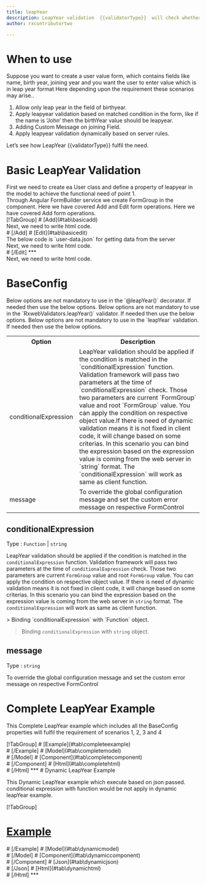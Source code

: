 ```yaml
---
title: leapYear
description: LeapYear validation  {{validatorType}}  will check whether the value entered is a leap year or not.
author: rxcontributortwo

---
```

# When to use
Suppose you want to create a user value form, which contains fields like name, birth year, joining year and you want the user to enter value which is in leap year format Here depending upon the requirement these scenarios may arise..
<ol class='showHideElement'>
    <li>Allow only leap year in the field of birthyear.</li>
    <li>Apply leapyear validation based on matched condition in the form, like if the name  is ‘John’ then the birthYear value should be leapyear.</li>
    <li>Adding Custom Message on joining Field.</li>
    <data-scope scope="['decorator','validator']">
    <li>Apply leapyear validation dynamically based on server rules.</li>
    </data-scope>
</ol>
Let’s see how LeapYear  {{validatorType}}  fulfil the need.

# Basic LeapYear Validation

<data-scope scope="['decorator','template-driven-directives','template-driven-decorators']">
First we need to create ea User class and define a property of leapyear in the model to achieve the functional need of point 1.
<div component="app-code" key="leapYear-add-model"></div> 
</data-scope>
Through Angular FormBuilder service we create FormGroup in the component.
<data-scope scope="['decorator']">
Here we have covered Add and Edit form operations. 
</data-scope>

<data-scope scope="['validator','template-driven-directives','template-driven-decorators']">
Here we have covered Add form operations. 
</data-scope>

<data-scope scope="['decorator']">
<div component="app-tabs" key="basic-operations"></div>
[!TabGroup]
# [Add](#tab\basicadd)
<div component="app-code" key="leapYear-add-component"></div> 
Next, we need to write html code.
<div component="app-code" key="leapYear-add-html"></div> 
<div component="app-example-runner" ref-component="app-leapYear-add"></div>
# [/Add]
# [Edit](#tab\basicedit)
<div component="app-code" key="leapYear-edit-component"></div> 
The below code is `user-data.json` for getting data from the server
<div component="app-code" key="leapYear-edit-json"></div> 
Next, we need to write html code.
<div component="app-code" key="leapYear-edit-html"></div> 
<div component="app-example-runner" ref-component="app-leapYear-edit"></div>
# [/Edit]
***
</data-scope>

<data-scope scope="['validator','template-driven-directives','template-driven-decorators']">
<div component="app-code" key="leapYear-add-component"></div> 
Next, we need to write html code.
<div component="app-code" key="leapYear-add-html"></div> 
<div component="app-example-runner" ref-component="app-leapYear-add"></div>
</data-scope>

# BaseConfig
<data-scope scope="['decorator']">
Below options are not mandatory to use in the `@leapYear()` decorator. If needed then use the below options.
</data-scope>
<data-scope scope="['validator']">
Below options are not mandatory to use in the `RxwebValidators.leapYear()` validator. If needed then use the below options.
</data-scope>
<data-scope scope="['template-driven-directives','template-driven-decorators']">
Below options are not mandatory to use in the `leapYear` validation. If needed then use the below options.
</data-scope>

<table class="table table-bordered table-striped showHideElement">
<tr><th>Option</th><th>Description</th></tr>
<tr><td><a  title="conditionalExpression">conditionalExpression</a></td><td>LeapYear validation should be applied if the condition is matched in the `conditionalExpression` function. Validation framework will pass two parameters at the time of `conditionalExpression` check. Those two parameters are current `FormGroup` value and root `FormGroup` value. You can apply the condition on respective object value.If there is need of dynamic validation means it is not fixed in client code, it will change based on some criterias. In this scenario you can bind the expression based on the expression value is coming from the web server in `string` format. The `conditionalExpression` will work as same as client function.</td></tr>
<tr><td><a  title="message">message</a></td><td>To override the global configuration message and set the custom error message on respective FormControl</td></tr>
</table>

## conditionalExpression 
Type :  `Function`  |  `string` 

LeapYear validation should be applied if the condition is matched in the `conditionalExpression` function. Validation framework will pass two parameters at the time of `conditionalExpression` check. Those two parameters are current `FormGroup` value and root `FormGroup` value. You can apply the condition on respective object value.
If there is need of dynamic validation means it is not fixed in client code, it will change based on some criterias. In this scenario you can bind the expression based on the expression value is coming from the web server in `string` format. The `conditionalExpression` will work as same as client function.

<data-scope scope="['validator','decorator']">
> Binding `conditionalExpression` with `Function` object.
<div component="app-code" key="leapYear-conditionalExpressionExampleFunction-model"></div> 
</data-scope>

> Binding `conditionalExpression` with `string` object.
<div component="app-code" key="leapYear-conditionalExpressionExampleString-model"></div> 

<div component="app-example-runner" ref-component="app-leapYear-conditionalExpression" title="leapYear {{validatorType}} with conditionalExpression" key="conditionalExpression"></div>

## message 
Type :  `string` 

To override the global configuration message and set the custom error message on respective FormControl

<div component="app-code" key="leapYear-messageExample-model"></div> 
<div component="app-example-runner" ref-component="app-leapYear-message" title="leapYear {{validatorType}} with message" key="message"></div>

# Complete LeapYear Example

This Complete LeapYear example which includes all the BaseConfig properties will fulfil the requirement of scenarios 1, 2, 3 and 4

<div component="app-tabs" key="complete"></div>
[!TabGroup]
# [Example](#tab\completeexample)
<div component="app-example-runner" ref-component="app-leapYear-complete"></div>
# [/Example]
<data-scope scope="['decorator','template-driven-directives','template-driven-decorators']">
# [Model](#tab\completemodel)
<div component="app-code" key="leapYear-complete-model"></div> 
# [/Model]
</data-scope>
# [Component](#tab\completecomponent)
<div component="app-code" key="leapYear-complete-component"></div> 
# [/Component]
# [Html](#tab\completehtml)
<div component="app-code" key="leapYear-complete-html"></div>
# [/Html]
***

<data-scope scope="['decorator','validator']">
# Dynamic LeapYear Example

This Dynamic LeapYear example which execute based on json passed. conditional expression with function would be not apply in dynamic leapYear example. 

<div component="app-tabs" key="dynamic"></div>

[!TabGroup]
# [Example](#tab\dynamicexample)
<div component="app-example-runner" ref-component="app-leapYear-dynamic"></div>
# [/Example]
<data-scope scope="['decorator']">
# [Model](#tab\dynamicmodel)
<div component="app-code" key="leapYear-dynamic-model"></div>
# [/Model]
</data-scope>
# [Component](#tab\dynamiccomponent)
<div component="app-code" key="leapYear-dynamic-component"></div>
# [/Component]
# [Json](#tab\dynamicjson)
<div component="app-code" key="leapYear-dynamic-json"></div>
# [/Json]
# [Html](#tab\dynamichtml)
<div component="app-code" key="leapYear-dynamic-html"></div> 
# [/Html]
***
</data-scope>
